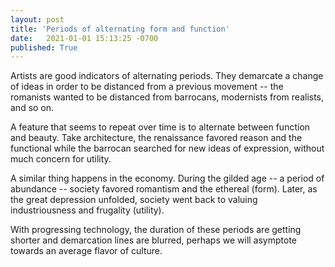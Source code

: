 ```yaml
---
layout: post
title: 'Periods of alternating form and function'
date:   2021-01-01 15:13:25 -0700
published: True 
---
```


Artists are good indicators of alternating periods. They demarcate a change of ideas in order to be distanced from a previous movement -- the romanists wanted to be distanced from barrocans, modernists from realists, and so on.

A feature that seems to repeat over time is to alternate between function and beauty. Take architecture, the renaissance favored reason and the functional while the barrocan searched for new ideas of expression, without much concern for utility.

A similar thing happens in the economy. During the gilded age -- a period of abundance -- society favored romantism and the ethereal (form). Later, as the great depression unfolded, society went back to valuing industriousness and frugality (utility).

With progressing technology, the duration of these periods are getting shorter and demarcation lines are blurred, perhaps we will asymptote towards an average flavor of culture.

